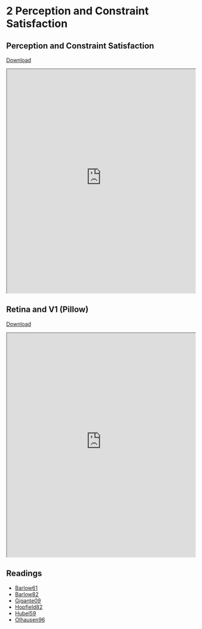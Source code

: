 # 2 Perception and Constraint Satisfaction


## Perception and Constraint Satisfaction
<a href="https://princetonuniversity.github.io/NEU-PSY-502/_static/pdf/Class%202/Perception%20and%20Constraint%20Satisfaction.pdf" download>Download</a>
<iframe src="https://princetonuniversity.github.io/NEU-PSY-502/_static/pdf/Class%202/Perception%20and%20Constraint%20Satisfaction.pdf" width="100%" 
height="600px"></iframe>

## Retina and V1 (Pillow)

<a href="https://princetonuniversity.github.io/NEU-PSY-502/_static/pdf/Class%202/Retina%20and%20V1%20Pillow.pdf" download>Download</a>
<iframe src="https://princetonuniversity.github.io/NEU-PSY-502/_static/pdf/Class%202/Retina%20and%20V1%20Pillow.pdf" width="100%" 
height="600px"></iframe>

## Readings

- <a href="https://princetonuniversity.github.io/NEU-PSY-502/_static/pdf/Class%202/Barlow61.pdf" download>Barlow61</a>
- <a href="https://princetonuniversity.github.io/NEU-PSY-502/_static/pdf/Class%202/Barlow82.pdf" download>Barlow82</a>
- <a href="https://princetonuniversity.github.io/NEU-PSY-502/_static/pdf/Class%202/Gigante09.pdf" download>Gigante09</a>
- <a href="https://princetonuniversity.github.io/NEU-PSY-502/_static/pdf/Class%202/Hopfield82.pdf" download>Hopfield82</a>
- <a href="https://princetonuniversity.github.io/NEU-PSY-502/_static/pdf/Class%202/Hubel59.pdf" download>Hubel59</a>
- <a href="https://princetonuniversity.github.io/NEU-PSY-502/_static/pdf/Class%202/Olhausen96.pdf" download>Olhausen96</a>
